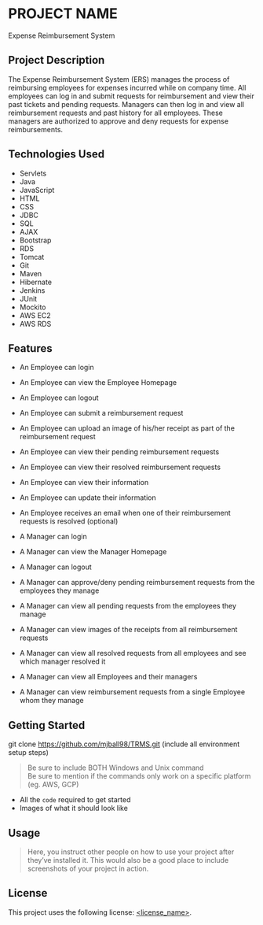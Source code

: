 # PROJECT NAME

Expense Reimbursement System

## Project Description

The Expense Reimbursement System (ERS) manages the process of reimbursing employees for expenses incurred while on company time. All employees can log in and submit requests for reimbursement and view their past tickets and pending requests. Managers can then log in and view all reimbursement requests and past history for all employees. These managers are authorized to approve and deny requests for expense reimbursements.

## Technologies Used

* Servlets
* Java
* JavaScript
* HTML
* CSS
* JDBC
* SQL
* AJAX
* Bootstrap
* RDS
* Tomcat
* Git
* Maven
* Hibernate
* Jenkins
* JUnit
* Mockito
* AWS EC2
* AWS RDS

## Features

* An Employee can login
* An Employee can view the Employee Homepage
* An Employee can logout
* An Employee can submit a reimbursement request
* An Employee can upload an image of his/her receipt as part of the reimbursement request
* An Employee can view their pending reimbursement requests
* An Employee can view their resolved reimbursement requests
* An Employee can view their information
* An Employee can update their information
* An Employee receives an email when one of their reimbursement requests is resolved (optional)

* A Manager can login
* A Manager can view the Manager Homepage
* A Manager can logout
* A Manager can approve/deny pending reimbursement requests from the employees they manage
* A Manager can view all pending requests from the employees they manage
* A Manager can view images of the receipts from all reimbursement requests
* A Manager can view all resolved requests from all employees and see which manager resolved it
* A Manager can view all Employees and their managers
* A Manager can view reimbursement requests from a single Employee whom they manage


## Getting Started
   
git clone https://github.com/mjball98/TRMS.git
(include all environment setup steps)

> Be sure to include BOTH Windows and Unix command  
> Be sure to mention if the commands only work on a specific platform (eg. AWS, GCP)

- All the `code` required to get started
- Images of what it should look like

## Usage

> Here, you instruct other people on how to use your project after they’ve installed it. This would also be a good place to include screenshots of your project in action.

## License

This project uses the following license: [<license_name>](<link>).

